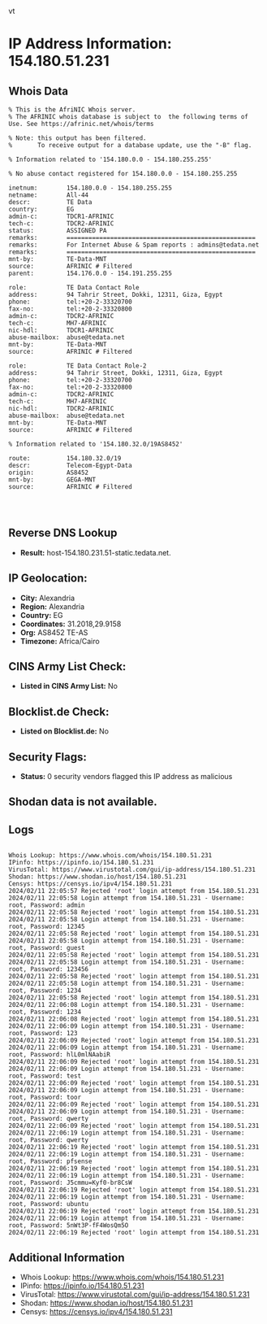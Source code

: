vt
# IP Address Information: 154.180.51.231

## Whois Data
```
% This is the AfriNIC Whois server.
% The AFRINIC whois database is subject to  the following terms of Use. See https://afrinic.net/whois/terms

% Note: this output has been filtered.
%       To receive output for a database update, use the "-B" flag.

% Information related to '154.180.0.0 - 154.180.255.255'

% No abuse contact registered for 154.180.0.0 - 154.180.255.255

inetnum:        154.180.0.0 - 154.180.255.255
netname:        All-44
descr:          TE Data
country:        EG
admin-c:        TDCR1-AFRINIC
tech-c:         TDCR2-AFRINIC
status:         ASSIGNED PA
remarks:        ====================================================
remarks:        For Internet Abuse & Spam reports : admins@tedata.net
remarks:        ====================================================
mnt-by:         TE-Data-MNT
source:         AFRINIC # Filtered
parent:         154.176.0.0 - 154.191.255.255

role:           TE Data Contact Role
address:        94 Tahrir Street, Dokki, 12311, Giza, Egypt
phone:          tel:+20-2-33320700
fax-no:         tel:+20-2-33320800
admin-c:        TDCR2-AFRINIC
tech-c:         MH7-AFRINIC
nic-hdl:        TDCR1-AFRINIC
abuse-mailbox:  abuse@tedata.net
mnt-by:         TE-Data-MNT
source:         AFRINIC # Filtered

role:           TE Data Contact Role-2
address:        94 Tahrir Street, Dokki, 12311, Giza, Egypt
phone:          tel:+20-2-33320700
fax-no:         tel:+20-2-33320800
admin-c:        TDCR2-AFRINIC
tech-c:         MH7-AFRINIC
nic-hdl:        TDCR2-AFRINIC
abuse-mailbox:  abuse@tedata.net
mnt-by:         TE-Data-MNT
source:         AFRINIC # Filtered

% Information related to '154.180.32.0/19AS8452'

route:          154.180.32.0/19
descr:          Telecom-Egypt-Data
origin:         AS8452
mnt-by:         GEGA-MNT
source:         AFRINIC # Filtered




```
## Reverse DNS Lookup
- **Result:** host-154.180.231.51-static.tedata.net.

## IP Geolocation:
- **City:** Alexandria
- **Region:** Alexandria
- **Country:** EG
- **Coordinates:** 31.2018,29.9158
- **Org:** AS8452 TE-AS
- **Timezone:** Africa/Cairo

## CINS Army List Check:
- **Listed in CINS Army List:** 
No

## Blocklist.de Check:
- **Listed on Blocklist.de:** 
No

## Security Flags:
- **Status:** 0 security vendors flagged this IP address as malicious

## Shodan data is not available.

## Logs
```

Whois Lookup: https://www.whois.com/whois/154.180.51.231
IPinfo: https://ipinfo.io/154.180.51.231
VirusTotal: https://www.virustotal.com/gui/ip-address/154.180.51.231
Shodan: https://www.shodan.io/host/154.180.51.231
Censys: https://censys.io/ipv4/154.180.51.231
2024/02/11 22:05:57 Rejected 'root' login attempt from 154.180.51.231
2024/02/11 22:05:58 Login attempt from 154.180.51.231 - Username: root, Password: admin
2024/02/11 22:05:58 Rejected 'root' login attempt from 154.180.51.231
2024/02/11 22:05:58 Login attempt from 154.180.51.231 - Username: root, Password: 12345
2024/02/11 22:05:58 Rejected 'root' login attempt from 154.180.51.231
2024/02/11 22:05:58 Login attempt from 154.180.51.231 - Username: root, Password: guest
2024/02/11 22:05:58 Rejected 'root' login attempt from 154.180.51.231
2024/02/11 22:05:58 Login attempt from 154.180.51.231 - Username: root, Password: 123456
2024/02/11 22:05:58 Rejected 'root' login attempt from 154.180.51.231
2024/02/11 22:05:58 Login attempt from 154.180.51.231 - Username: root, Password: 1234
2024/02/11 22:05:58 Rejected 'root' login attempt from 154.180.51.231
2024/02/11 22:06:08 Login attempt from 154.180.51.231 - Username: root, Password: 1234
2024/02/11 22:06:08 Rejected 'root' login attempt from 154.180.51.231
2024/02/11 22:06:09 Login attempt from 154.180.51.231 - Username: root, Password: 123
2024/02/11 22:06:09 Rejected 'root' login attempt from 154.180.51.231
2024/02/11 22:06:09 Login attempt from 154.180.51.231 - Username: root, Password: hlL0mlNAabiR
2024/02/11 22:06:09 Rejected 'root' login attempt from 154.180.51.231
2024/02/11 22:06:09 Login attempt from 154.180.51.231 - Username: root, Password: test
2024/02/11 22:06:09 Rejected 'root' login attempt from 154.180.51.231
2024/02/11 22:06:09 Login attempt from 154.180.51.231 - Username: root, Password: toor
2024/02/11 22:06:09 Rejected 'root' login attempt from 154.180.51.231
2024/02/11 22:06:09 Login attempt from 154.180.51.231 - Username: root, Password: qwerty
2024/02/11 22:06:09 Rejected 'root' login attempt from 154.180.51.231
2024/02/11 22:06:19 Login attempt from 154.180.51.231 - Username: root, Password: qwerty
2024/02/11 22:06:19 Rejected 'root' login attempt from 154.180.51.231
2024/02/11 22:06:19 Login attempt from 154.180.51.231 - Username: root, Password: pfsense
2024/02/11 22:06:19 Rejected 'root' login attempt from 154.180.51.231
2024/02/11 22:06:19 Login attempt from 154.180.51.231 - Username: root, Password: J5cmmu=Kyf0-br8CsW
2024/02/11 22:06:19 Rejected 'root' login attempt from 154.180.51.231
2024/02/11 22:06:19 Login attempt from 154.180.51.231 - Username: root, Password: ubuntu
2024/02/11 22:06:19 Rejected 'root' login attempt from 154.180.51.231
2024/02/11 22:06:19 Login attempt from 154.180.51.231 - Username: root, Password: 5nWt3P-fF4WosQm5O
2024/02/11 22:06:19 Rejected 'root' login attempt from 154.180.51.231

```
## Additional Information
- Whois Lookup: https://www.whois.com/whois/154.180.51.231
- IPinfo: https://ipinfo.io/154.180.51.231
- VirusTotal: https://www.virustotal.com/gui/ip-address/154.180.51.231
- Shodan: https://www.shodan.io/host/154.180.51.231
- Censys: https://censys.io/ipv4/154.180.51.231

